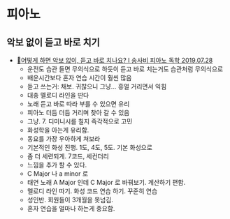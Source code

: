 # 피아노

## 악보 없이 듣고 바로 치기
* [🎹어떻게 하면 악보 없이, 듣고 바로 치나요? I 송사비 피아노 독학 2019.07.28](https://www.youtube.com/watch?v=ISXkE1HkN-0)
  * 운전도 습관 들면 무의식으로 하듯이 듣고 바로 치는거도 습관처럼 무의식으로
  * 배운시간보다 혼자 연습 시간이 훨씬 많음
  * 듣고 쓰는거: 채보. 귀찮으니 그냥... 흥얼 거리면서 익힘
  * 대충 멜로디 라인을 딴다
  * 노래 듣고 바로 따라 부를 수 있으면 유리
  * 피아노 더듬 더듬 거리며 찾아 갈 수 있음
  * 그냥. 7. 디미니시를 칠지 즉각적으로 고민
  * 화성학을 아는게 유리함.
  * 동요를 가장 우아하게 쳐보라
  * 기본적인 화성 진행. 1도, 4도, 5도. 기본 화성으로
  * 좀 더 세련되게. 7코드, 세컨더리
  * 느낌을 추가 할 수 있다.
  * C Major 나 a minor 로
  * 태연 노래 A Major 인데 C Major 로 바꿔보기. 계산하기 편함.
  * 멜로디 라인 따기. 화성 코드 연습 하기. 꾸준히 연습
  * 성인반. 회원들이 3개월을 못넘김.
  * 혼자 연습을 얼마나 하는게 중요함.